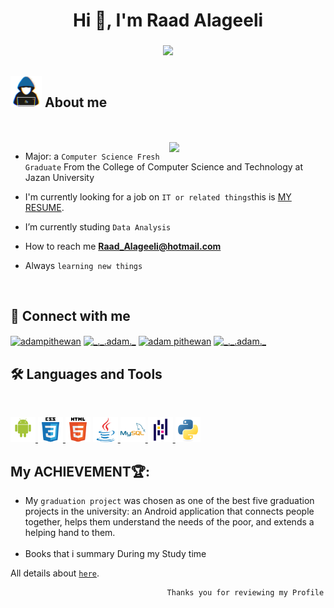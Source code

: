 <h1 align="center">Hi 👋, I'm Raad Alageeli</h1>
<h3 align="center"></h3>
<p align="center">
  <a href="https://github.com/DenverCoder1/readme-typing-svg"><img src="https://readme-typing-svg.herokuapp.com?font=Time+New+Roman&color=cyan&size=25&center=true&vCenter=true&width=600&height=100&lines=Assalamu+O+Alaikum+Warahmatullah..&hearts;++;Self-taught+Front-End+Developer,;Computer+Science+Student,;CTF+Newbie,;Active+Learner/Researcher,;Love+to+learn+new+stuffs..<3"></a>
<br>



	
## <picture><img src = "https://github.com/0xAbdulKhalid/0xAbdulKhalid/raw/main/assets/mdImages/about_me.gif" width = 50px></picture> **About me**
<br>

<br>
<img align="right" src="https://user-images.githubusercontent.com/63050133/156676671-d5b2e362-97d4-4404-9447-dd71ddfea82f.gif" width = 250px/>

- Major: a `Computer Science Fresh Graduate` From the College of Computer Science and Technology at Jazan University
- I'm currently looking for a job on `IT or related things`this is [MY RESUME](https://drive.google.com/file/d/1H-FSynBnvM7y7QdmrWRGpayDsFtRJT-G/view?usp=sharing).
- I’m currently studing `Data Analysis`
- How to reach me **Raad_Alageeli@hotmail.com**

-  Always `learning new things`


<br>

## 📩 Connect with me
<p align="center">
       
<a href="https://twitter.com/n6mzz" target="blank"><img align="center"
      src="https://raw.githubusercontent.com/rahuldkjain/github-profile-readme-generator/master/src/images/icons/Social/twitter.svg"
      alt="adampithewan" height="30" width="40" /></a>
<a href="https://instagram.com/N6mz" target="blank"><img align="center"
      src="https://raw.githubusercontent.com/rahuldkjain/github-profile-readme-generator/master/src/images/icons/Social/instagram.svg"
      alt="_._.adam._" height="30" width="40" /></a>
<a href="https://www.linkedin.com/in/raad-alageeli/" title="LinkedIn"><img align="center"
      src="https://raw.githubusercontent.com/rahuldkjain/github-profile-readme-generator/master/src/images/icons/Social/linked-in-alt.svg"
      alt="adam pithewan" height="30" width="40" /></a>
<a href="mailto:Raad_alageeli@hotmail.com"><img align="center"
      src="https://img.icons8.com/fluency/48/000000/apple-mail.png"
      alt="_._.adam._" height="40" width="40" /></a>
</p>

## 🛠 Languages and Tools
<br>
<p align="left">
<a href="https://developer.android.com" target="_blank" rel="noreferrer"> <img
      src="https://raw.githubusercontent.com/devicons/devicon/master/icons/android/android-original-wordmark.svg"
      alt="android" width="40" height="40" /> </a> 
</a> <a href="https://www.w3schools.com/css/" target="_blank"
    rel="noreferrer"> <img
      src="https://raw.githubusercontent.com/devicons/devicon/master/icons/css3/css3-original-wordmark.svg" alt="css3"
      width="40" height="40" /> </a> <a href="https://www.w3.org/html/" target="_blank" rel="noreferrer"> <img
      src="https://raw.githubusercontent.com/devicons/devicon/master/icons/html5/html5-original-wordmark.svg"
      alt="html5" width="40" height="40" /></a>
<a href="https://www.java.com" target="_blank" rel="noreferrer"> <img
      src="https://raw.githubusercontent.com/devicons/devicon/master/icons/java/java-original.svg" alt="java" width="40"
      height="40" /> 
</a> <a href="https://www.mysql.com/" target="_blank" rel="noreferrer"> <img
      src="https://raw.githubusercontent.com/devicons/devicon/master/icons/mysql/mysql-original-wordmark.svg"
      alt="mysql" width="40" height="40" /> </a> </a> 
<a href="https://pandas.pydata.org/" target="_blank" rel="noreferrer">
    <img
      src="https://raw.githubusercontent.com/devicons/devicon/2ae2a900d2f041da66e950e4d48052658d850630/icons/pandas/pandas-original.svg"
      alt="pandas" width="40" height="40" /> </a> 
<a href="https://www.python.org" target="_blank" rel="noreferrer"> <img
      src="https://raw.githubusercontent.com/devicons/devicon/master/icons/python/python-original.svg" alt="python"
      width="40" height="40" /> </a> 
</p>

## My ACHIEVEMENT🏆:


-  My `graduation project` was chosen as one of the best five
graduation projects in the university: an Android application
that connects people together, helps them understand the
needs of the poor, and extends a helping hand to them.
<br><br>
-  Books that i summary During my Study time

All details about [`here`](https://drive.google.com/file/d/1H-FSynBnvM7y7QdmrWRGpayDsFtRJT-G/view?usp=sharing).


                                       Thanks you for reviewing my Profile
